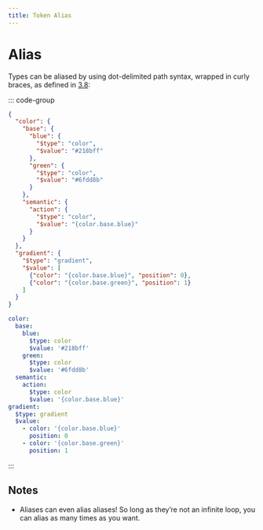 ```yaml
---
title: Token Alias
---
```


# Alias

Types can be aliased by using dot-delimited path syntax, wrapped in curly braces, as defined in [3.8](https://design-tokens.github.io/community-group/format/#alias-reference):

::: code-group

```json [JSON] {16,23,24}
{
  "color": {
    "base": {
      "blue": {
        "$type": "color",
        "$value": "#218bff"
      },
      "green": {
        "$type": "color",
        "$value": "#6fdd8b"
      }
    },
    "semantic": {
      "action": {
        "$type": "color",
        "$value": "{color.base.blue}"
      }
    }
  },
  "gradient": {
    "$type": "gradient",
    "$value": [
      {"color": "{color.base.blue}", "position": 0},
      {"color": "{color.base.green}", "position": 1}
    ]
  }
}
```

```yaml [YAML] {12,16,18}
color:
  base:
    blue:
      $type: color
      $value: '#218bff'
    green:
      $type: color
      $value: '#6fdd8b'
  semantic:
    action:
      $type: color
      $value: '{color.base.blue}'
gradient:
  $type: gradient
  $value:
    - color: '{color.base.blue}'
      position: 0
    - color: '{color.base.green}'
      position: 1
```

:::

## Notes

- Aliases can even alias aliases! So long as they’re not an infinite loop, you can alias as many times as you want.
